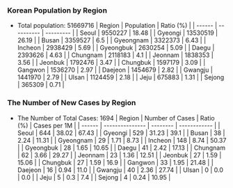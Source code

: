 ### Korean Population by Region
* Total population: 51669716
|   Region   | Population | Ratio (%) |
|   ------   | ---------- | --------- |
|   Seoul    |  9550227   |   18.48   |
|  Gyeongi   |  13530519  |   26.19   |
|   Busan    |  3359527   |    6.5    |
| Gyeongnam  |  3322373   |    6.43   |
|  Incheon   |  2938429   |    5.69   |
| Gyeongbuk  |  2630254   |    5.09   |
|   Daegu    |  2393626   |    4.63   |
|  Chungnam  |  2118183   |    4.1    |
|  Jeonnam   |  1838353   |    3.56   |
|  Jeonbuk   |  1792476   |    3.47   |
|  Chungbuk  |  1597179   |    3.09   |
|  Gangwon   |  1536270   |    2.97   |
|  Daejeon   |  1454679   |    2.82   |
|  Gwangju   |  1441970   |    2.79   |
|   Ulsan    |  1124459   |    2.18   |
|    Jeju    |   675883   |    1.31   |
|   Sejong   |   365309   |    0.71   |

### The Number of New Cases by Region
* The Number of Total Cases:  1694
|   Region   | Number of Cases | Ratio (%) | Cases per 1M |
|   ------   | --------------- | -------- | ------------ |
|   Seoul    |       644       |   38.02   |    67.43     |
|  Gyeongi   |       529       |   31.23   |     39.1     |
|   Busan    |        38       |    2.24   |    11.31     |
| Gyeongnam  |        29       |    1.71   |     8.73     |
|  Incheon   |       148       |    8.74   |    50.37     |
| Gyeongbuk  |        28       |    1.65   |    10.65     |
|   Daegu    |        41       |    2.42   |    17.13     |
|  Chungnam  |        62       |    3.66   |    29.27     |
|  Jeonnam   |        23       |    1.36   |    12.51     |
|  Jeonbuk   |        27       |    1.59   |    15.06     |
|  Chungbuk  |        27       |    1.59   |     16.9     |
|  Gangwon   |        33       |    1.95   |    21.48     |
|  Daejeon   |        16       |    0.94   |     11.0     |
|  Gwangju   |        40       |    2.36   |    27.74     |
|   Ulsan    |        0        |    0.0    |     0.0      |
|    Jeju    |        5        |    0.3    |     7.4      |
|   Sejong   |        4        |    0.24   |    10.95     |


